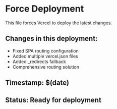 # Force Deployment

This file forces Vercel to deploy the latest changes.

## Changes in this deployment:
- Fixed SPA routing configuration
- Added multiple vercel.json files
- Added _redirects fallback
- Comprehensive routing solution

## Timestamp: $(date)

## Status: Ready for deployment
